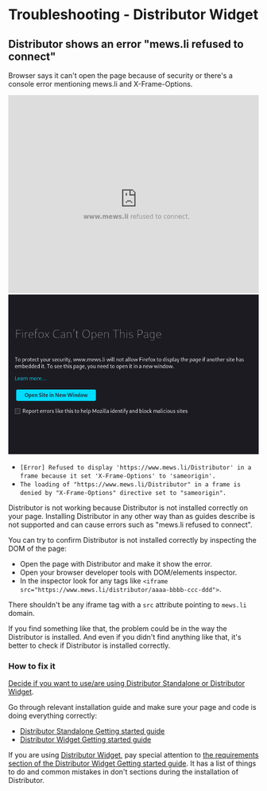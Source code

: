 # Troubleshooting - Distributor Widget

## Distributor shows an error "mews.li refused to connect"

Browser says it can't open the page because of security or there's a console error mentioning mews.li and X-Frame-Options.

![mews.li refused error Google Chrome](../.gitbook/assets/mews-li-refused-connect-chrome.png)
![mews.li refused error Mozilla Firefox](../.gitbook/assets/mews-li-refused-connect-firefox.png)

- `[Error] Refused to display 'https://www.mews.li/Distributor' in a frame because it set 'X-Frame-Options' to 'sameorigin'.`
- `The loading of "https://www.mews.li/Distributor" in a frame is denied by "X-Frame-Options" directive set to "sameorigin".`

Distributor is not working because Distributor is not installed correctly on your page. Installing Distributor in any other way than as guides describe is not supported and can cause errors such as "mews.li refused to connect".

You can try to confirm Distributor is not installed correctly by inspecting the DOM of the page:
- Open the page with Distributor and make it show the error.
- Open your browser developer tools with DOM/elements inspector.
- In the inspector look for any tags like `<iframe src="https://www.mews.li/distributor/aaaa-bbbb-ccc-ddd">`.

There shouldn't be any iframe tag with a `src` attribute pointing to `mews.li` domain.

If you find something like that, the problem could be in the way the Distributor is installed. And even if you didn't find anything like that, it's better to check if Distributor is installed correctly.

### How to fix it

[Decide if you want to use/are using Distributor Standalone or Distributor Widget](../README.md).

Go through relevant installation guide and make sure your page and code is doing everything correctly:
- [Distributor Standalone Getting started guide](../distributor-standalone/getting-started.md)
- [Distributor Widget Getting started guide](./getting-started.md)

If you are using [Distributor Widget](./README.md), pay special attention to [the requirements section of the Distributor Widget Getting started guide](./getting-started.md#requirements). It has a list of things to do and common mistakes in don't sections during the installation of Distributor.
